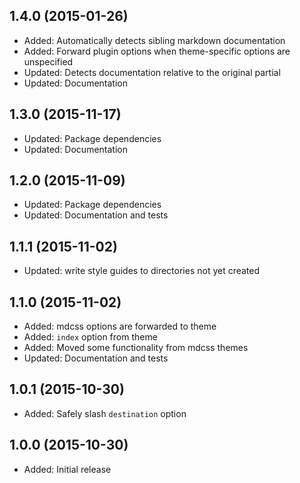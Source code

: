 ## 1.4.0 (2015-01-26)

- Added: Automatically detects sibling markdown documentation
- Added: Forward plugin options when theme-specific options are unspecified
- Updated: Detects documentation relative to the original partial
- Updated: Documentation

## 1.3.0 (2015-11-17)

- Updated: Package dependencies
- Updated: Documentation

## 1.2.0 (2015-11-09)

- Updated: Package dependencies
- Updated: Documentation and tests

## 1.1.1 (2015-11-02)

- Updated: write style guides to directories not yet created

## 1.1.0 (2015-11-02)

- Added: mdcss options are forwarded to theme
- Added: `index` option from theme
- Added: Moved some functionality from mdcss themes
- Updated: Documentation and tests

## 1.0.1 (2015-10-30)

- Added: Safely slash `destination` option

## 1.0.0 (2015-10-30)

- Added: Initial release
